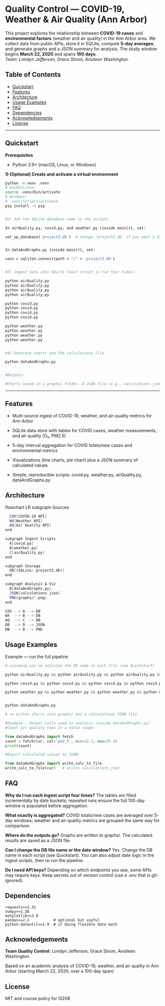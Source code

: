 
# Quality Control — COVID-19, Weather & Air Quality (Ann Arbor)

This project explores the relationship between **COVID-19 cases** and **environmental factors** (weather and air quality) in the Ann Arbor area. We collect data from public APIs, store it in SQLite, compute **5-day averages**, and generate graphs and a JSON summary for analysis. The study window begins **March 22, 2020** and spans **100 days**.  
*Team: Londyn Jefferson, Grace Strom, Ansileen Washington.*
## Table of Contents
- [Quickstart](#quickstart)
- [Features](#features)
- [Architecture](#architecture)
- [Usage Examples](#usage-examples)
- [FAQ](#faq)
- [Dependencies](#dependencies)
- [Acknowledgements](#acknowledgements)
- [License](#license)

---
## Quickstart
**Prerequisites**
- Python 3.9+ (macOS, Linux, or Windows)

**1) (Optional) Create and activate a virtual environment**
```bash
python -m venv .venv
# macOS/Linux:
source .venv/bin/activate
# Windows:
# .venv\Scripts\activate
pip install -U pip


#2) Set the SQLite database name in the scripts

In airQuality.py, covid.py, and weather.py (inside main()), set:

set_up_database('project3.db')  # change 'project3.db' if you want a different DB name


In dataAndGraphs.py (inside main()), set:

conn = sqlite3.connect(path + "/" + 'project3.db')


#3) Ingest data into SQLite (each script is run four times)

python airQuality.py
python airQuality.py
python airQuality.py
python airQuality.py

python covid.py
python covid.py
python covid.py
python covid.py

python weather.py
python weather.py
python weather.py
python weather.py


#4) Generate charts and the calculations file

python dataAndGraphs.py


#Outputs:

#Charts saved in a graphs/ folder. A JSON file (e.g., calculations.json) with the calculated results
```
---
## Features
- Multi-source ingest of COVID-19, weather, and air-quality metrics for Ann Arbor
- SQLite data store with tables for COVID cases, weather measurements, and air quality (O₃, PM2.5)

- 5-day interval aggregation for COVID totals/new cases and environmental metrics

- Visualizations (line charts, pie chart) plus a JSON summary of calculated values

- Simple, reproducible scripts: covid.py, weather.py, airQuality.py, dataAndGraphs.py



## Architecture
flowchart LR
  subgraph Sources
  ```bash
    COV[COVID-19 API]
    WX[Weather API]
    AQ[Air Quality API]
  end

  subgraph Ingest Scripts
    A[covid.py]
    B[weather.py]
    C[airQuality.py]
  end

  subgraph Storage
    DB[(SQLite: project3.db)]
  end

  subgraph Analysis & Viz
    D[dataAndGraphs.py]
    JSON[calculations.json]
    PNG[graphs/*.png]
  end

  COV --> A --> DB
  WX  --> B --> DB
  AQ  --> C --> DB
  DB  --> D --> JSON
  DB  --> D --> PNG

```
## Usage Examples
Example — run the full pipeline

```python
# assuming you've adjusted the DB name in each file (see Quickstart)

python airQuality.py && python airQuality.py && python airQuality.py && python airQuality.py

python covid.py && python covid.py && python covid.py && python covid.py

python weather.py && python weather.py && python weather.py && python weather.py
```
```python

python dataAndGraphs.py

# => writes charts into graphs/ and a calculations JSON file
```
```python
#Example — helper calls used in analysis (inside dataAndGraphs.py)
#Count air-quality rows in a value range:

from dataAndGraphs import fetch
count = fetch(cur, col='pm2_5', min=12.1, max=35.4)
print(count)
```
```python
#Export calculated values to JSON:

from dataAndGraphs import write_calc_to_file
write_calc_to_file(cur)   # writes calculations.json
```
## FAQ
**Why do I run each ingest script four times?**
The tables are filled incrementally by date buckets; repeated runs ensure the full 100-day window is populated before aggregation.

**What exactly is aggregated?**
COVID totals/new cases are averaged over 5-day windows; weather and air-quality metrics are grouped the same way for comparison.

**Where do the outputs go?**
Graphs are written to graphs/. The calculated results are saved as a JSON file.

**Can I change the DB file name or the date window?**
Yes. Change the DB name in each script (see Quickstart). You can also adjust date logic in the ingest scripts, then re-run the pipeline.

**Do I need API keys?**
Depending on which endpoints you use, some APIs may require keys. Keep secrets out of version control (use a .env that is git-ignored).

## Dependencies
```shell
requests>=2.31
numpy>=1.26
matplotlib>=3.8
pandas>=2.2           # optional but useful
python-dateutil>=2.9  # if doing flexible date math
```
## Acknowledgements

**Team Quality Control**: Londyn Jefferson, Grace Strom, Ansileen Washington

Based on an academic analysis of COVID-19, weather, and air quality in Ann Arbor (starting March 22, 2020, over a 100-day span)

## License

MIT and course policy for SI206
